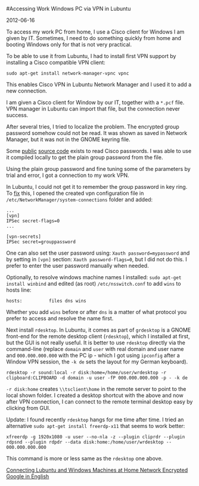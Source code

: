 #Accessing Work Windows PC via VPN in Lubuntu

2012-06-16

<!--- tags: linux -->

To access my work PC from home, I use a Cisco client for Windows I am given by IT. Sometimes, I need to do something quickly from home and booting Windows only for that is not very practical.

To be able to use it from Lubuntu, I had to install first VPN support by installing a Cisco compatible VPN client:

```
sudo apt-get install network-manager-vpnc vpnc
```
This enables Cisco VPN in Lubuntu Network Manager and I used it to add a new connection.

I am given a Cisco client for Window by our IT, together with a `*.pcf` file. VPN manager in Lubuntu can import that file, but the connection never success.

After several tries, I tried to localize the problem. The encrypted group password somehow could not be read. It was shown as saved in Network Manager, but it was not in the GNOME keyring file.

Some [public](http://jmatrix.net/dao/case/case.jsp?case=7F000001-933BCB-10901BBA2D1-C1E) [source code](http://www.unix-ag.uni-kl.de/~massar/bin/cisco-decode) exists to read Cisco passwords. I was able to use it compiled locally to get the plain group password from the file.

Using the plain group password and fine tuning some of the parameters by trial and error, I got a connection to my work VPN.

In Lubuntu, I could not get it to remember the group password in key ring. To [fix](http://deanproxy.com/blog/posts/2012/03/9-how-to-save-vpn-passwords-with-networkmanger.html) this, I opened the created vpn configuration file in `/etc/NetworkManager/system-connections` folder and added:

```
...
[vpn]
IPSec secret-flags=0
...

[vpn-secrets]
IPSec secret=grouppassword
```

One can also set the user password using: `Xauth password=mypassword` and by setting in `[vpn]` section: `Xauth password-flags=0`, but I did not do this. I prefer to enter the user password manually when needed.

Optionally, to resolve windows machine names I installed: `sudo apt-get install winbind` and edited (as root) `/etc/nsswitch.conf` to add `wins` to hosts line:
```
hosts:          files dns wins
```
Whether you add `wins` before or after `dns` is a matter of what protocol you prefer to access and resolve the name first.

Next install `rdesktop`. In Lubuntu, it comes as part of `grdesktop` is a GNOME front-end for the remote desktop client (`rdesktop`), which I installed at first, but the GUI is not really useful. It is better to use `rdesktop` directly via the command-line (replace `domain` and `user` with real domain and user name and `000.000.000.000` with the PC ip - which I got using `ipconfig` after a Window VPN session, the `-k de` sets the layout for my German keyboard).

```
rdesktop -r sound:local -r disk:home=/home/user/wrdesktop -r clipboard:CLIPBOARD -d domain -u user -fP 000.000.000.000 -p - -k de
```
`-r disk:home` creates `\\tsclient\home` in the remote server to point to the local shown folder. I created a desktop shortcut with the above and now after VPN connection, I can connect to the remote terminal desktop easy by clicking from GUI.

Update: I found recently `rdesktop` hangs for me time after time. I tried an alternative `sudo apt-get install freerdp-x11` that seems to work better:
```
xfreerdp -g 1920x1080 -u user --no-nla -z --plugin cliprdr --plugin rdpsnd --plugin rdpdr --data disk:home:/home/user/wrdesktop -- 000.000.000.000
```
This command is more or less same as the `rdesktop` one above.


<ins class='nfooter'><a rel='prev' id='fprev' href='#blog/2012/2012-06-17-Connecting-Lubuntu-and-Windows-Machines-at-Home-Network.md'>Connecting Lubuntu and Windows Machines at Home Network</a> <a rel='next' id='fnext' href='#blog/2012/2012-06-09-Encrypted-Google-in-English.md'>Encrypted Google in English</a></ins>
